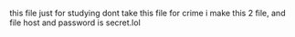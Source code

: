 this file just for studying
dont take this file for crime
i make this 2 file, and file host and password is secret.lol
